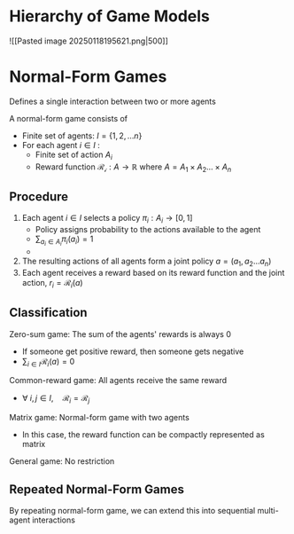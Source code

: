 # Hierarchy of Game Models
![[Pasted image 20250118195621.png|500]]

# Normal-Form Games
Defines a single interaction between two or more agents

A normal-form game consists of
- Finite set of agents: $I=\{ 1,2,\dots n \}$
- For each agent $i\in I$ :
	- Finite set of action $A_{i}$
	- Reward function $\mathcal{R_{i}}:A\to\mathbb{R}$ where $A=A_{1}\times A_{2}\dots \times A_{n}$

## Procedure
1. Each agent $i\in I$ selects a policy $\pi_{i}:A_{i}\to[0,1]$
	- Policy assigns probability to the actions available to the agent
	- $\sum_{a_{i}\in A_{i}}\pi_{i}(a_{i})=1$
	- 
2. The resulting actions of all agents form a joint policy $a=(a_{1},a_{2}\dots a_{n})$
3. Each agent receives a reward based on its reward function and the joint action, $r_{i}=\mathcal{R}_{i}(a)$

## Classification
Zero-sum game: The sum of the agents' rewards is always 0
- If someone get positive reward, then someone gets negative
- $\sum_{i\in I}\mathcal{R}_{i}(a)=0$

Common-reward game: All agents receive the same reward
- $\forall \text{ }i,j\in I,\quad \mathcal{R}_{i}=\mathcal{R}_{j}$

Matrix game: Normal-form game with two agents
- In this case, the reward function can be compactly represented as matrix

General game: No restriction

## Repeated Normal-Form Games
By repeating normal-form game, we can extend this into sequential multi-agent interactions
